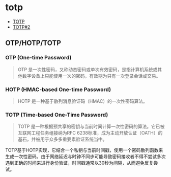 # totp

* [TOTP](https://medium.com/@rakesh.open.source/time-based-one-time-password-totp-java-implementation-82a472bd6bf9)
* [TOTP#2](https://zhuanlan.zhihu.com/p/641587128)

## OTP/HOTP/TOTP

### OTP (One-time Password)

> OTP 是一次性密码，又称动态密码或单次有效密码，是指计算机系统或其他数字设备上只能使用一次的密码，有效期为只有一次登录会话或交易。

### HOTP (HMAC-based One-time Password)

> HOTP 是一种基于散列消息验证码（HMAC）的一次性密码算法。

### TOTP (Time-based One-Time Password)

> TOTP 是一种根据预共享的密钥与当前时间计算一次性密码的算法。它已被互联网工程任务组接纳为RFC 6238标准，成为主动开放认证（OATH）的基石，并被用于众多多重要素验证系统当中。

TOTP基于HOTP实现，它结合一个私钥与当前时间戳，使用一个密码散列函数来生成一次性密码。由于网络延迟与时钟不同步可能导致密码接收者不得不尝试多次遇到正确的时间来进行身份验证，时间戳通常以30秒为间隔，从而避免反复尝试。
